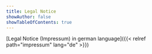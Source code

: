 ```yaml
---
title: Legal Notice
showAuthor: false
showTableOfContents: true
---
```


[Legal Notice (Impressum) in german language]({{< relref path="impressum" lang="de" >}})
